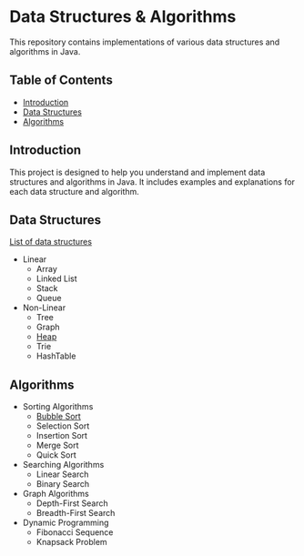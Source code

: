 # Data Structures & Algorithms
This repository contains implementations of various data structures and algorithms in Java.

## Table of Contents
- [Introduction](#introduction)
- [Data Structures](#data-structures)
- [Algorithms](#algorithms)

## Introduction
This project is designed to help you understand and implement data structures and algorithms in Java. It includes examples and explanations for each data structure and algorithm.

## Data Structures
[List of data structures](https://en.wikipedia.org/wiki/List_of_data_structures)
- Linear
  - Array
  - Linked List
  - Stack
  - Queue
- Non-Linear
  - Tree
  - Graph
  - [Heap](src/main/java/ua/infinity/dsa/structures/heap/Heap.java)
  - Trie
  - HashTable

## Algorithms
- Sorting Algorithms
    - [Bubble Sort](src/main/java/ua/infinity/dsa/algorithms/sorting/BubbleSort.java)
    - Selection Sort
    - Insertion Sort
    - Merge Sort
    - Quick Sort
- Searching Algorithms
    - Linear Search
    - Binary Search
- Graph Algorithms
    - Depth-First Search
    - Breadth-First Search
- Dynamic Programming
    - Fibonacci Sequence
    - Knapsack Problem
